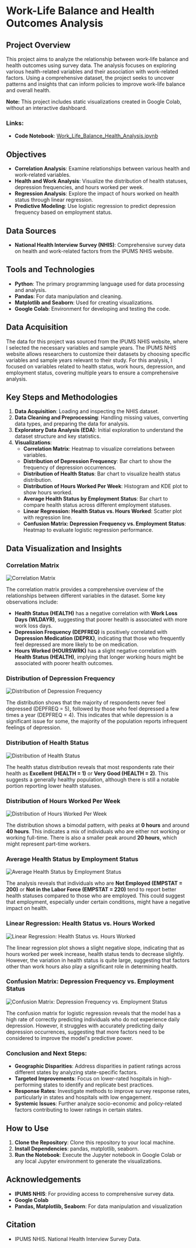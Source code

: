 # Work-Life Balance and Health Outcomes Analysis

## Project Overview
This project aims to analyze the relationship between work-life balance and health outcomes using survey data. The analysis focuses on exploring various health-related variables and their association with work-related factors. Using a comprehensive dataset, the project seeks to uncover patterns and insights that can inform policies to improve work-life balance and overall health.

**Note:** This project includes static visualizations created in Google Colab, without an interactive dashboard.

### Links:
- **Code Notebook**: [Work_Life_Balance_Health_Analysis.ipynb](https://colab.research.google.com/drive/10UBsMsuhwhNkfpIti8s_lvDbiJDOc_J5#scrollTo=7FlNPntv3Afg)

## Objectives
- **Correlation Analysis**: Examine relationships between various health and work-related variables.
- **Health and Work Analysis**: Visualize the distribution of health statuses, depression frequencies, and hours worked per week.
- **Regression Analysis**: Explore the impact of hours worked on health status through linear regression.
- **Predictive Modeling**: Use logistic regression to predict depression frequency based on employment status.

## Data Sources
- **National Health Interview Survey (NHIS)**: Comprehensive survey data on health and work-related factors from the IPUMS NHIS website.

## Tools and Technologies
- **Python**: The primary programming language used for data processing and analysis.
- **Pandas**: For data manipulation and cleaning.
- **Matplotlib and Seaborn**: Used for creating visualizations.
- **Google Colab**: Environment for developing and testing the code.

## Data Acquisition
The data for this project was sourced from the IPUMS NHIS website, where I selected the necessary variables and sample years. The IPUMS NHIS website allows researchers to customize their datasets by choosing specific variables and sample years relevant to their study. For this analysis, I focused on variables related to health status, work hours, depression, and employment status, covering multiple years to ensure a comprehensive analysis.

## Key Steps and Methodologies
1. **Data Acquisition**: Loading and inspecting the NHIS dataset.
2. **Data Cleaning and Preprocessing**: Handling missing values, converting data types, and preparing the data for analysis.
3. **Exploratory Data Analysis (EDA)**: Initial exploration to understand the dataset structure and key statistics.
4. **Visualizations**:
   - **Correlation Matrix**: Heatmap to visualize correlations between variables.
   - **Distribution of Depression Frequency**: Bar chart to show the frequency of depression occurrences.
   - **Distribution of Health Status**: Bar chart to visualize health status distribution.
   - **Distribution of Hours Worked Per Week**: Histogram and KDE plot to show hours worked.
   - **Average Health Status by Employment Status**: Bar chart to compare health status across different employment statuses.
   - **Linear Regression: Health Status vs. Hours Worked**: Scatter plot with regression line.
   - **Confusion Matrix: Depression Frequency vs. Employment Status**: Heatmap to evaluate logistic regression performance.

## Data Visualization and Insights

### Correlation Matrix
![Correlation Matrix](file-TYxxMs3Ija6bcQXeUrkn5ebP)

The correlation matrix provides a comprehensive overview of the relationships between different variables in the dataset. Some key observations include:
- **Health Status (HEALTH)** has a negative correlation with **Work Loss Days (WLDAYR)**, suggesting that poorer health is associated with more work loss days.
- **Depression Frequency (DEPFREQ)** is positively correlated with **Depression Medication (DEPRX)**, indicating that those who frequently feel depressed are more likely to be on medication.
- **Hours Worked (HOURSWRK)** has a slight negative correlation with **Health Status (HEALTH)**, implying that longer working hours might be associated with poorer health outcomes.

### Distribution of Depression Frequency
![Distribution of Depression Frequency](file-oTqFrSoWXS87nreHuT9g6jsg)

The distribution shows that the majority of respondents never feel depressed (DEPFREQ = 5), followed by those who feel depressed a few times a year (DEPFREQ = 4). This indicates that while depression is a significant issue for some, the majority of the population reports infrequent feelings of depression.

### Distribution of Health Status
![Distribution of Health Status](file-SbCnG6f0atQkajNYe9M3vG0V)

The health status distribution reveals that most respondents rate their health as **Excellent (HEALTH = 1)** or **Very Good (HEALTH = 2)**. This suggests a generally healthy population, although there is still a notable portion reporting lower health statuses.

### Distribution of Hours Worked Per Week
![Distribution of Hours Worked Per Week](file-7f9HZsUUDYbvDaIjODx2Jkuo)

The distribution shows a bimodal pattern, with peaks at **0 hours** and around **40 hours**. This indicates a mix of individuals who are either not working or working full-time. There is also a smaller peak around **20 hours**, which might represent part-time workers.

### Average Health Status by Employment Status
![Average Health Status by Employment Status](file-tEYnkLCNdh4BoK0UOw0XrkTH)

The analysis reveals that individuals who are **Not Employed (EMPSTAT = 200)** or **Not in the Labor Force (EMPSTAT = 220)** tend to report better health statuses compared to those who are employed. This could suggest that employment, especially under certain conditions, might have a negative impact on health.

### Linear Regression: Health Status vs. Hours Worked
![Linear Regression: Health Status vs. Hours Worked](file-WgsN6c3TX8yrpaV36ygbbZpe)

The linear regression plot shows a slight negative slope, indicating that as hours worked per week increase, health status tends to decrease slightly. However, the variation in health status is quite large, suggesting that factors other than work hours also play a significant role in determining health.

### Confusion Matrix: Depression Frequency vs. Employment Status
![Confusion Matrix: Depression Frequency vs. Employment Status](file-LV8ECQsxZfWo79aWTrGTR0Qz)

The confusion matrix for logistic regression reveals that the model has a high rate of correctly predicting individuals who do not experience daily depression. However, it struggles with accurately predicting daily depression occurrences, suggesting that more factors need to be considered to improve the model's predictive power.

### Conclusion and Next Steps:
- **Geographic Disparities**: Address disparities in patient ratings across different states by analyzing state-specific factors.
- **Targeted Improvements**: Focus on lower-rated hospitals in high-performing states to identify and replicate best practices.
- **Response Rates**: Investigate methods to improve survey response rates, particularly in states and hospitals with low engagement.
- **Systemic Issues**: Further analyze socio-economic and policy-related factors contributing to lower ratings in certain states.

## How to Use
1. **Clone the Repository**: Clone this repository to your local machine.
2. **Install Dependencies**: pandas, matplotlib, seaborn.
3. **Run the Notebook**: Execute the Jupyter notebook in Google Colab or any local Jupyter environment to generate the visualizations.

## Acknowledgements
- **IPUMS NHIS**: For providing access to comprehensive survey data.
- **Google Colab**
- **Pandas, Matplotlib, Seaborn**: For data manipulation and visualization

## Citation
- IPUMS NHIS. National Health Interview Survey Data.
